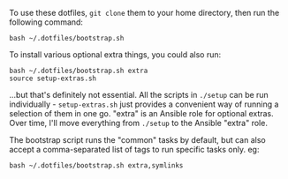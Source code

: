 To use these dotfiles, `git clone` them to your home directory, then run the following command:

    bash ~/.dotfiles/bootstrap.sh

To install various optional extra things, you could also run:

    bash ~/.dotfiles/bootstrap.sh extra
    source setup-extras.sh

...but that's definitely not essential. All the scripts in `./setup` can be run individually - `setup-extras.sh` just provides a convenient way of running a selection of them in one go. "extra" is an Ansible role for optional extras. Over time, I'll move everything from `./setup` to the Ansible "extra" role.

The bootstrap script runs the "common" tasks by default, but can also accept a comma-separated list of tags to run specific tasks only. eg:

    bash ~/.dotfiles/bootstrap.sh extra,symlinks
